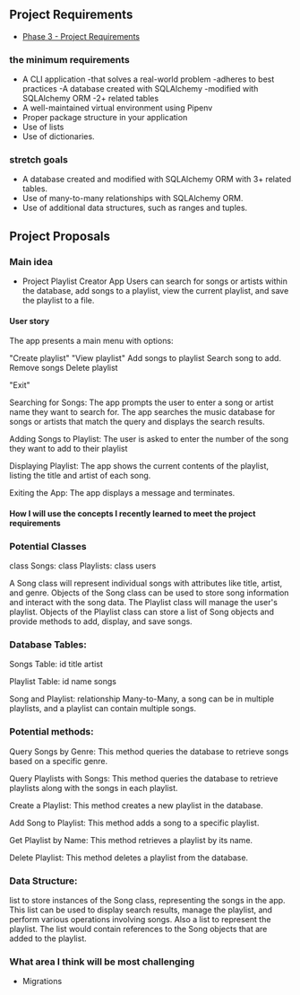 ## Project Requirements

- [Phase 3 - Project Requirements](https://my.learn.co/courses/653/pages/phase-3-project-cli?module_item_id=95439)


### the minimum requirements

- A CLI application
  -that solves a real-world problem
  -adheres to best practices
-A database created with SQLAlchemy
  -modified with SQLAlchemy ORM
  -2+ related tables
- A well-maintained virtual environment using Pipenv
- Proper package structure in your application
- Use of lists
- Use of dictionaries.

### stretch goals

- A database created and modified with SQLAlchemy ORM with 3+ related tables.
- Use of many-to-many relationships with SQLAlchemy ORM.
- Use of additional data structures, such as ranges and tuples.

## Project Proposals

### Main idea 

- Project Playlist Creator App
Users can search for songs or artists within the database, add songs to a playlist, view the current playlist, and save the playlist to a file. 

#### User story
The app presents a main menu with options:

"Create playlist"
"View playlist"
    Add songs to playlist
      Search song to add.
    Remove songs
    Delete playlist

"Exit"

Searching for Songs:
The app prompts the user to enter a song or artist name they want to search for.
The app searches the music database for songs or artists that match the query and displays the search results.

Adding Songs to Playlist:
The user is asked to enter the number of the song they want to add to their playlist

Displaying Playlist:
The app shows the current contents of the playlist, listing the title and artist of each song.

Exiting the App:
The app displays a message and terminates.

#### How I will use the concepts I recently learned to meet the project requirements

### Potential Classes 

class Songs:
class Playlists:
class users

A Song class will represent individual songs with attributes like title, artist, and genre. Objects of the Song class can be used to store song information and interact with the song data.
The Playlist class will manage the user's playlist. Objects of the Playlist class can store a list of Song objects and provide methods to add, display, and save songs.


### Database Tables:
Songs Table:
id
title
artist

Playlist Table:
id
name
songs

Song and Playlist: relationship Many-to-Many, a song can be in multiple playlists, and a playlist can contain multiple songs.

### Potential methods:

Query Songs by Genre:
This method queries the database to retrieve songs based on a specific genre.

Query Playlists with Songs:
This method queries the database to retrieve playlists along with the songs in each playlist.

Create a Playlist:
This method creates a new playlist in the database.

Add Song to Playlist:
This method adds a song to a specific playlist.

Get Playlist by Name:
This method retrieves a playlist by its name.

Delete Playlist:
This method deletes a playlist from the database.

### Data Structure:
list to store instances of the Song class, representing the songs in the app. This list can be used to display search results, manage the playlist, and perform various operations involving songs.
Also a list to represent the playlist. The list would contain references to the Song objects that are added to the playlist.

### What area I think will be most challenging 

- Migrations